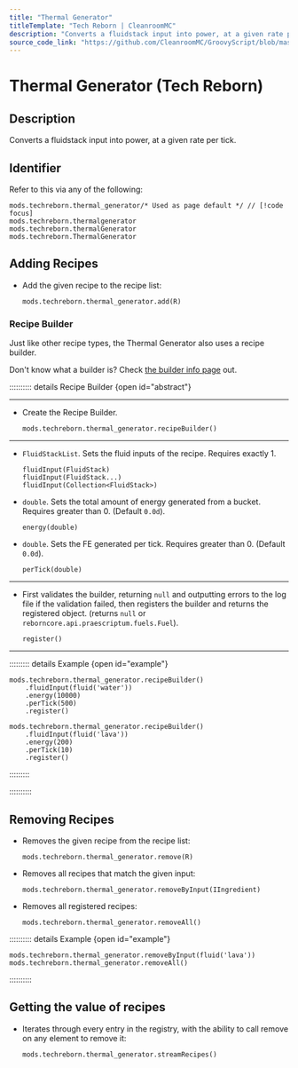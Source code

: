 ```yaml
---
title: "Thermal Generator"
titleTemplate: "Tech Reborn | CleanroomMC"
description: "Converts a fluidstack input into power, at a given rate per tick."
source_code_link: "https://github.com/CleanroomMC/GroovyScript/blob/master/src/main/java/com/cleanroommc/groovyscript/compat/mods/techreborn/ThermalGenerator.java"
---
```


# Thermal Generator (Tech Reborn)

## Description

Converts a fluidstack input into power, at a given rate per tick.

## Identifier

Refer to this via any of the following:

```groovy:no-line-numbers {1}
mods.techreborn.thermal_generator/* Used as page default */ // [!code focus]
mods.techreborn.thermalgenerator
mods.techreborn.thermalGenerator
mods.techreborn.ThermalGenerator
```


## Adding Recipes

- Add the given recipe to the recipe list:

    ```groovy:no-line-numbers
    mods.techreborn.thermal_generator.add(R)
    ```


### Recipe Builder

Just like other recipe types, the Thermal Generator also uses a recipe builder.

Don't know what a builder is? Check [the builder info page](../../getting_started/builder.md) out.

:::::::::: details Recipe Builder {open id="abstract"}

---

- Create the Recipe Builder.

    ```groovy:no-line-numbers
    mods.techreborn.thermal_generator.recipeBuilder()
    ```

---

- `FluidStackList`. Sets the fluid inputs of the recipe. Requires exactly 1.

    ```groovy:no-line-numbers
    fluidInput(FluidStack)
    fluidInput(FluidStack...)
    fluidInput(Collection<FluidStack>)
    ```

- `double`. Sets the total amount of energy generated from a bucket. Requires greater than 0. (Default `0.0d`).

    ```groovy:no-line-numbers
    energy(double)
    ```

- `double`. Sets the FE generated per tick. Requires greater than 0. (Default `0.0d`).

    ```groovy:no-line-numbers
    perTick(double)
    ```

---

- First validates the builder, returning `null` and outputting errors to the log file if the validation failed, then registers the builder and returns the registered object. (returns `null` or `reborncore.api.praescriptum.fuels.Fuel`).

    ```groovy:no-line-numbers
    register()
    ```

---

::::::::: details Example {open id="example"}
```groovy:no-line-numbers
mods.techreborn.thermal_generator.recipeBuilder()
    .fluidInput(fluid('water'))
    .energy(10000)
    .perTick(500)
    .register()

mods.techreborn.thermal_generator.recipeBuilder()
    .fluidInput(fluid('lava'))
    .energy(200)
    .perTick(10)
    .register()
```

:::::::::

::::::::::

## Removing Recipes

- Removes the given recipe from the recipe list:

    ```groovy:no-line-numbers
    mods.techreborn.thermal_generator.remove(R)
    ```

- Removes all recipes that match the given input:

    ```groovy:no-line-numbers
    mods.techreborn.thermal_generator.removeByInput(IIngredient)
    ```

- Removes all registered recipes:

    ```groovy:no-line-numbers
    mods.techreborn.thermal_generator.removeAll()
    ```

:::::::::: details Example {open id="example"}
```groovy:no-line-numbers
mods.techreborn.thermal_generator.removeByInput(fluid('lava'))
mods.techreborn.thermal_generator.removeAll()
```

::::::::::

## Getting the value of recipes

- Iterates through every entry in the registry, with the ability to call remove on any element to remove it:

    ```groovy:no-line-numbers
    mods.techreborn.thermal_generator.streamRecipes()
    ```
